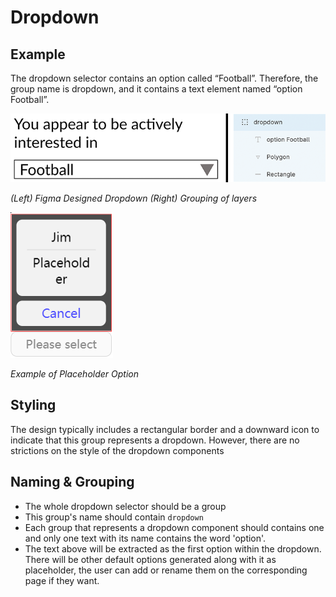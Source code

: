 # Dropdown 

## Example
The dropdown selector contains an option called “Football”. Therefore, the group name is dropdown, and it contains a text element named “option Football”.

![image showing dropdown ui and grouping in figma](https://github.com/ImagineThisNHS/ImagineThisNHS.github.io/blob/master/guidelines/assets/dropdown/downdown%20fig%20combined.png?raw=true)

_(Left) Figma Designed Dropdown (Right) Grouping of layers_

![image showing dropdown_placeholder](https://github.com/ImagineThisNHS/ImagineThisNHS.github.io/blob/master/guidelines/assets/dropdown/dropdown.png?raw=true)

_Example of Placeholder Option_

## Styling
The design typically includes a rectangular border and a downward icon to indicate that this group represents a dropdown. However, there are no strictions on the style of the dropdown components

## Naming & Grouping
* The whole dropdown selector should be a group
* This group's name should contain `dropdown`
* Each group that represents a dropdown component should contains one and only one text with its name contains the word 'option'. 
* The text above will be extracted as the first option within the dropdown. There will be other default options generated along with it as placeholder, the user can add or rename them on the corresponding page if they want. 


